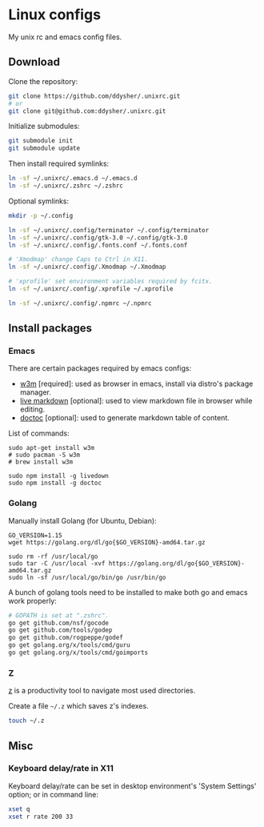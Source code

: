 # Linux configs

My unix rc and emacs config files.

## Download

Clone the repository:

```sh
git clone https://github.com/ddysher/.unixrc.git
# or
git clone git@github.com:ddysher/.unixrc.git
```

Initialize submodules:

```sh
git submodule init
git submodule update
```

Then install required symlinks:

```bash
ln -sf ~/.unixrc/.emacs.d ~/.emacs.d
ln -sf ~/.unixrc/.zshrc ~/.zshrc
```

Optional symlinks:

```bash
mkdir -p ~/.config

ln -sf ~/.unixrc/.config/terminator ~/.config/terminator
ln -sf ~/.unixrc/.config/gtk-3.0 ~/.config/gtk-3.0
ln -sf ~/.unixrc/.config/.fonts.conf ~/.fonts.conf

# 'Xmodmap' change Caps to Ctrl in X11.
ln -sf ~/.unixrc/.config/.Xmodmap ~/.Xmodmap

# 'xprofile' set environment variables required by fcitx.
ln -sf ~/.unixrc/.config/.xprofile ~/.xprofile

ln -sf ~/.unixrc/.config/.npmrc ~/.npmrc
```

## Install packages

### Emacs

There are certain packages required by emacs configs:

- [w3m](http://w3m.sourceforge.net/) [required]: used as browser in emacs, install via distro's package manager.
- [live markdown](https://github.com/shime/livedown) [optional]: used to view markdown file in browser while editing.
- [doctoc](https://github.com/thlorenz/doctoc) [optional]: used to generate markdown table of content.

List of commands:

```
sudo apt-get install w3m
# sudo pacman -S w3m
# brew install w3m

sudo npm install -g livedown
sudo npm install -g doctoc
```

### Golang

Manually install Golang (for Ubuntu, Debian):

```
GO_VERSION=1.15
wget https://golang.org/dl/go{$GO_VERSION}-amd64.tar.gz

sudo rm -rf /usr/local/go
sudo tar -C /usr/local -xvf https://golang.org/dl/go{$GO_VERSION}-amd64.tar.gz
sudo ln -sf /usr/local/go/bin/go /usr/bin/go
```

A bunch of golang tools need to be installed to make both go and emacs work properly:

```sh
# GOPATH is set at ".zshrc".
go get github.com/nsf/gocode
go get github.com/tools/godep
go get github.com/rogpeppe/godef
go get golang.org/x/tools/cmd/guru
go get golang.org/x/tools/cmd/goimports
```

### Z

[z](https://github.com/rupa/z) is a productivity tool to navigate most used directories.

Create a file `~/.z` which saves z's indexes.

```sh
touch ~/.z
```

## Misc

### Keyboard delay/rate in X11

Keyboard delay/rate can be set in desktop environment's 'System Settings' option;
or in command line:
```sh
xset q
xset r rate 200 33
```
